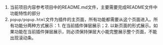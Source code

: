 1. 当前项目内容参考项目中的README.md文件，主要需要完成README文件中功能特性的部分
2. `popup/popup.html`文件为插件的主页面，所有功能都需要从这个页面进入。所有功能分两种方式展示：1. 在当前插件弹层展示；2. 以新页面的形式展示。如果功能在当前插件弹层展示，则必须保持弹层大小能完整展示整个页面，不能出现滚动条。
